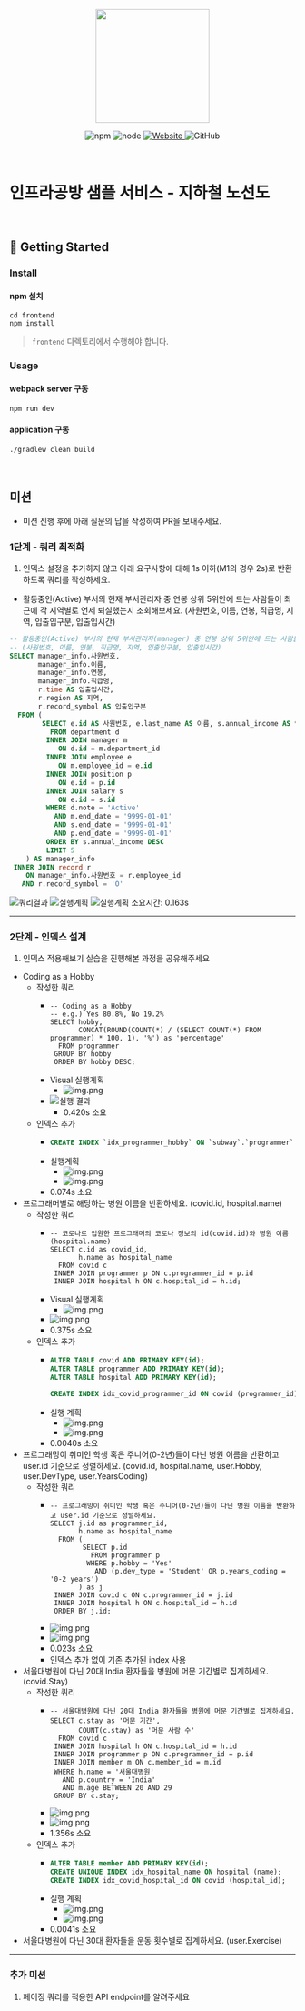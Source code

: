 <p align="center">
    <img width="200px;" src="https://raw.githubusercontent.com/woowacourse/atdd-subway-admin-frontend/master/images/main_logo.png"/>
</p>
<p align="center">
  <img alt="npm" src="https://img.shields.io/badge/npm-%3E%3D%205.5.0-blue">
  <img alt="node" src="https://img.shields.io/badge/node-%3E%3D%209.3.0-blue">
  <a href="https://edu.nextstep.camp/c/R89PYi5H" alt="nextstep atdd">
    <img alt="Website" src="https://img.shields.io/website?url=https%3A%2F%2Fedu.nextstep.camp%2Fc%2FR89PYi5H">
  </a>
  <img alt="GitHub" src="https://img.shields.io/github/license/next-step/atdd-subway-service">
</p>

<br>

# 인프라공방 샘플 서비스 - 지하철 노선도

<br>

## 🚀 Getting Started

### Install
#### npm 설치
```
cd frontend
npm install
```
> `frontend` 디렉토리에서 수행해야 합니다.

### Usage
#### webpack server 구동
```
npm run dev
```
#### application 구동
```
./gradlew clean build
```
<br>

## 미션

* 미션 진행 후에 아래 질문의 답을 작성하여 PR을 보내주세요.


### 1단계 - 쿼리 최적화

1. 인덱스 설정을 추가하지 않고 아래 요구사항에 대해 1s 이하(M1의 경우 2s)로 반환하도록 쿼리를 작성하세요.

- 활동중인(Active) 부서의 현재 부서관리자 중 연봉 상위 5위안에 드는 사람들이 최근에 각 지역별로 언제 퇴실했는지 조회해보세요. (사원번호, 이름, 연봉, 직급명, 지역, 입출입구분, 입출입시간)

```sql
-- 활동중인(Active) 부서의 현재 부서관리자(manager) 중 연봉 상위 5위안에 드는 사람들이 최근에 각 지역별로 언제 퇴실(O)했는지 조회해보세요.
-- (사원번호, 이름, 연봉, 직급명, 지역, 입출입구분, 입출입시간)
SELECT manager_info.사원번호,
       manager_info.이름,
       manager_info.연봉,
       manager_info.직급명,
       r.time AS 입출입시간,
       r.region AS 지역,
       r.record_symbol AS 입출입구분
  FROM (
        SELECT e.id AS 사원번호, e.last_name AS 이름, s.annual_income AS 연봉, p.position_name AS 직급명
          FROM department d
         INNER JOIN manager m
            ON d.id = m.department_id
         INNER JOIN employee e
            ON m.employee_id = e.id
         INNER JOIN position p
            ON e.id = p.id
         INNER JOIN salary s
            ON e.id = s.id
         WHERE d.note = 'Active'
           AND m.end_date = '9999-01-01'
           AND s.end_date = '9999-01-01'
           AND p.end_date = '9999-01-01'
         ORDER BY s.annual_income DESC
         LIMIT 5
    ) AS manager_info
 INNER JOIN record r
    ON manager_info.사원번호 = r.employee_id
   AND r.record_symbol = 'O'
```

![쿼리결과](step1-쿼리결과.png)
![실행계획](step1-실행계획(Visual).png)
![실행계획](실행계획.png)
소요시간: 0.163s

---

### 2단계 - 인덱스 설계

1. 인덱스 적용해보기 실습을 진행해본 과정을 공유해주세요

- Coding as a Hobby
  - 작성한 쿼리
    - ```mysql
      -- Coding as a Hobby
      -- e.g.) Yes 80.8%, No 19.2%
      SELECT hobby,
             CONCAT(ROUND(COUNT(*) / (SELECT COUNT(*) FROM programmer) * 100, 1), '%') as 'percentage'
        FROM programmer
       GROUP BY hobby
       ORDER BY hobby DESC;
      ```
    - Visual 실행계획
      - ![img.png](step2-mission1-실행계획(Visual).png)
    - ![실행 결과](step2-mission1-실행결과.png)
      - 0.420s 소요
  - 인덱스 추가
    - ```sql
      CREATE INDEX `idx_programmer_hobby` ON `subway`.`programmer` (hobby) COMMENT '' ALGORITHM DEFAULT LOCK DEFAULT
      ``` 
    - 실행계획
      - ![img.png](step2-mission1-튜닝후-실행계획(Visual).png)
      - ![img.png](step2-mission1-튜닝후-실행계획.png)
    - 0.074s 소요
- 프로그래머별로 해당하는 병원 이름을 반환하세요. (covid.id, hospital.name)
  - 작성한 쿼리
    - ```mysql
      -- 코로나로 입원한 프로그래머의 코로나 정보의 id(covid.id)와 병원 이름(hospital.name)
      SELECT c.id as covid_id,
             h.name as hospital_name
        FROM covid c
       INNER JOIN programmer p ON c.programmer_id = p.id
       INNER JOIN hospital h ON c.hospital_id = h.id;
      ```
    - Visual 실행계획
      - ![img.png](step2-mission2-실행계획(Visual).png)
    - ![img.png](step2-mission2-실행결과.png)
    - 0.375s 소요
  - 인덱스 추가
    - ```sql
      ALTER TABLE covid ADD PRIMARY KEY(id);
      ALTER TABLE programmer ADD PRIMARY KEY(id);
      ALTER TABLE hospital ADD PRIMARY KEY(id);
      
      CREATE INDEX idx_covid_programmer_id ON covid (programmer_id);
      ```
    - 실행 계획
      - ![img.png](step2-mission2-튜닝후-실행계획(Visual).png)
      - ![img.png](step2-mission2-튜닝후-실행계획.png)
    - 0.0040s 소요
- 프로그래밍이 취미인 학생 혹은 주니어(0-2년)들이 다닌 병원 이름을 반환하고 user.id 기준으로 정렬하세요. (covid.id, hospital.name, user.Hobby, user.DevType, user.YearsCoding)
  - 작성한 쿼리
    - ```mysql
      -- 프로그래밍이 취미인 학생 혹은 주니어(0-2년)들이 다닌 병원 이름을 반환하고 user.id 기준으로 정렬하세요.
      SELECT j.id as programmer_id,
             h.name as hospital_name
        FROM (
              SELECT p.id
                FROM programmer p
               WHERE p.hobby = 'Yes'
                 AND (p.dev_type = 'Student' OR p.years_coding = '0-2 years')
             ) as j
       INNER JOIN covid c ON c.programmer_id = j.id
       INNER JOIN hospital h ON c.hospital_id = h.id
       ORDER BY j.id;
      ```
    - ![img.png](step2-mission3-실행계획(Visual).png)
    - ![img.png](step2-mission3-실행결과.png)
    - 0.023s 소요
    - 인덱스 추가 없이 기존 추가된 index 사용
- 서울대병원에 다닌 20대 India 환자들을 병원에 머문 기간별로 집계하세요. (covid.Stay)
  - 작성한 쿼리
    - ```mysql
      -- 서울대병원에 다닌 20대 India 환자들을 병원에 머문 기간별로 집계하세요.
      SELECT c.stay as '머문 기간',
             COUNT(c.stay) as '머문 사람 수'
        FROM covid c
       INNER JOIN hospital h ON c.hospital_id = h.id
       INNER JOIN programmer p ON c.programmer_id = p.id
       INNER JOIN member m ON c.member_id = m.id
       WHERE h.name = '서울대병원'
         AND p.country = 'India'
         AND m.age BETWEEN 20 AND 29
       GROUP BY c.stay;
      ```
    - ![img.png](step2-mission4-실행계획(Visual).png)
    - ![img.png](step2-mission4-실행결과.png)
    - 1.356s 소요
  - 인덱스 추가
    - ```sql
      ALTER TABLE member ADD PRIMARY KEY(id);
      CREATE UNIQUE INDEX idx_hospital_name ON hospital (name);
      CREATE INDEX idx_covid_hospital_id ON covid (hospital_id);
      ```
    - 실행 계획
      - ![img.png](step2-mission4-튜닝후-실행계획(Visual).png)
      - ![img.png](step2-mission4-튜닝후-실행계획.png)
    - 0.0041s 소요
- 서울대병원에 다닌 30대 환자들을 운동 횟수별로 집계하세요. (user.Exercise)

---

### 추가 미션

1. 페이징 쿼리를 적용한 API endpoint를 알려주세요

